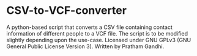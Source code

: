 # CSV-to-VCF-converter
A python-based script that converts a CSV file containing contact information of different people to a VCF file.
The script is to be modified slightly depending upon the use-case.
Licensed under GNU GPLv3 (GNU General Public License Version 3).
Written by Pratham Gandhi.

